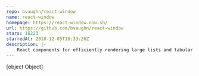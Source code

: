 ```yaml
---
repo: bvaughn/react-window
name: react-window
homepage: https://react-window.now.sh/
url: https://github.com/bvaughn/react-window
stars: 16223
starredAt: 2018-12-05T18:33:26Z
description: |-
    React components for efficiently rendering large lists and tabular data
---
```


[object Object]
